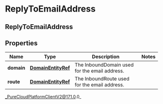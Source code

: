 # ReplyToEmailAddress

## ReplyToEmailAddress

## Properties

|Name | Type | Description | Notes|
|------------ | ------------- | ------------- | -------------|
| **domain** | [**DomainEntityRef**](DomainEntityRef) | The InboundDomain used for the email address. | |
| **route** | [**DomainEntityRef**](DomainEntityRef) | The InboundRoute used for the email address. | |



_PureCloudPlatformClientV2@171.0.0_
